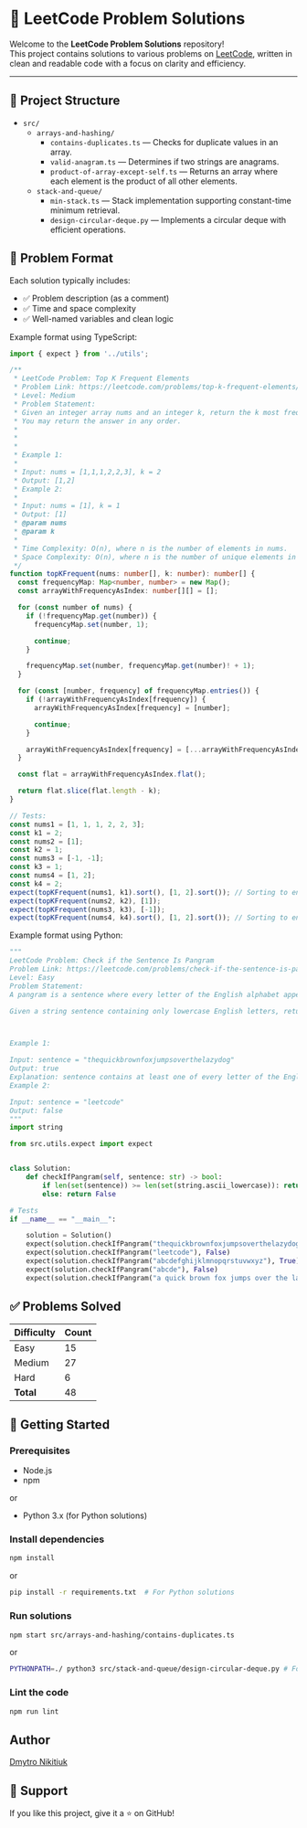 # 🧠 LeetCode Problem Solutions

Welcome to the **LeetCode Problem Solutions** repository!  
This project contains solutions to various problems on [LeetCode](https://leetcode.com/), written in clean and readable code with a focus on clarity and efficiency.

---

## 📁 Project Structure

- `src/`
    - `arrays-and-hashing/`
        - `contains-duplicates.ts` — Checks for duplicate values in an array.
        - `valid-anagram.ts` — Determines if two strings are anagrams.
        - `product-of-array-except-self.ts` — Returns an array where each element is the product of all other elements.
    - `stack-and-queue/`
        - `min-stack.ts` — Stack implementation supporting constant-time minimum retrieval.
        - `design-circular-deque.py` — Implements a circular deque with efficient operations.

## 🧩 Problem Format

Each solution typically includes:
- ✅ Problem description (as a comment)
- ✅ Time and space complexity 
- ✅ Well-named variables and clean logic

Example format using TypeScript:
```typescript
import { expect } from '../utils';

/**
 * LeetCode Problem: Top K Frequent Elements
 * Problem Link: https://leetcode.com/problems/top-k-frequent-elements/
 * Level: Medium
 * Problem Statement:
 * Given an integer array nums and an integer k, return the k most frequent elements.
 * You may return the answer in any order.
 *
 *
 *
 * Example 1:
 *
 * Input: nums = [1,1,1,2,2,3], k = 2
 * Output: [1,2]
 * Example 2:
 *
 * Input: nums = [1], k = 1
 * Output: [1]
 * @param nums
 * @param k
 *
 * Time Complexity: O(n), where n is the number of elements in nums.
 * Space Complexity: O(n), where n is the number of unique elements in nums.
 */
function topKFrequent(nums: number[], k: number): number[] {
  const frequencyMap: Map<number, number> = new Map();
  const arrayWithFrequencyAsIndex: number[][] = [];

  for (const number of nums) {
    if (!frequencyMap.get(number)) {
      frequencyMap.set(number, 1);

      continue;
    }

    frequencyMap.set(number, frequencyMap.get(number)! + 1);
  }

  for (const [number, frequency] of frequencyMap.entries()) {
    if (!arrayWithFrequencyAsIndex[frequency]) {
      arrayWithFrequencyAsIndex[frequency] = [number];

      continue;
    }

    arrayWithFrequencyAsIndex[frequency] = [...arrayWithFrequencyAsIndex[frequency], number];
  }

  const flat = arrayWithFrequencyAsIndex.flat();

  return flat.slice(flat.length - k);
}

// Tests:
const nums1 = [1, 1, 1, 2, 2, 3];
const k1 = 2;
const nums2 = [1];
const k2 = 1;
const nums3 = [-1, -1];
const k3 = 1;
const nums4 = [1, 2];
const k4 = 2;
expect(topKFrequent(nums1, k1).sort(), [1, 2].sort()); // Sorting to ensure order doesn't affect the test
expect(topKFrequent(nums2, k2), [1]);
expect(topKFrequent(nums3, k3), [-1]);
expect(topKFrequent(nums4, k4).sort(), [1, 2].sort()); // Sorting to ensure order doesn't affect the test
```
Example format using Python:
```python
"""
LeetCode Problem: Check if the Sentence Is Pangram
Problem Link: https://leetcode.com/problems/check-if-the-sentence-is-pangram/
Level: Easy
Problem Statement:
A pangram is a sentence where every letter of the English alphabet appears at least once.

Given a string sentence containing only lowercase English letters, return true if sentence is a pangram, or false otherwise.



Example 1:

Input: sentence = "thequickbrownfoxjumpsoverthelazydog"
Output: true
Explanation: sentence contains at least one of every letter of the English alphabet.
Example 2:

Input: sentence = "leetcode"
Output: false
"""
import string

from src.utils.expect import expect


class Solution:
    def checkIfPangram(self, sentence: str) -> bool:
        if len(set(sentence)) >= len(set(string.ascii_lowercase)): return True
        else: return False

# Tests
if __name__ == "__main__":

    solution = Solution()
    expect(solution.checkIfPangram("thequickbrownfoxjumpsoverthelazydog"), True)
    expect(solution.checkIfPangram("leetcode"), False)
    expect(solution.checkIfPangram("abcdefghijklmnopqrstuvwxyz"), True)
    expect(solution.checkIfPangram("abcde"), False)
    expect(solution.checkIfPangram("a quick brown fox jumps over the lazy dog"), True)  # Contains spaces

```

## ✅ Problems Solved

| Difficulty | Count |
|------------|-------|
| Easy       | 15    |
| Medium     | 27    |
| Hard       | 6     |
| **Total**  | 48    |


## 🚀 Getting Started

### Prerequisites

- Node.js
- npm

or 

- Python 3.x (for Python solutions)

### Install dependencies

```bash
npm install
```
or

```bash
pip install -r requirements.txt  # For Python solutions
```

### Run solutions
```bash
npm start src/arrays-and-hashing/contains-duplicates.ts
```
or
```bash
PYTHONPATH=./ python3 src/stack-and-queue/design-circular-deque.py # For Python solutions
```

### Lint the code

```bash
npm run lint
```

## Author
[Dmytro Nikitiuk](https://github.com/tomorroN)

## 🌟 Support

If you like this project, give it a ⭐ on GitHub!

